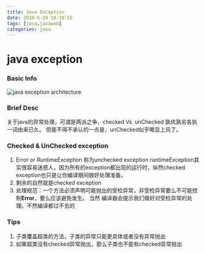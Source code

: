 ```yaml
---
title: Java Exception
date: 2016-5-24 18:38:55
tags: [java,javaweb]
categories: java
---
```


# java exception

### Basic Info
 ![java exception architecture](/images/java/java-exception.jpg)
### Brief Desc
 关于java的异常处理，可谓是两派之争，checked Vs. unChecked 孰优孰劣各执一词由来已久。
 但是不得不承认的一点是，unChecked似乎略显上风了。
### Checked & UnChecked exception
 1. Error or RuntimeException  称为unchecked exception
   runtimeException其实很容易迷惑人，因为所有的exception都出现的运行时，纵然checked exception也只是让你编译期间做好处理准备。
 2. 剩余的自然就是checked exception
 3. 处理规范：一个方法必须声明可能抛出的受检异常，非受检异常要么不可能控制**Error**，要么应该避免发生。 当然 编译器会提示我们做好对受检异常的处理。不然编译都过不去的

### Tips
  1. 子类覆盖超类的方法，子类的异常只能更具体或者没有异常抛出
  2. 如果超类没有checked异常抛出，那么子类也不能有checked异常抛出
  
